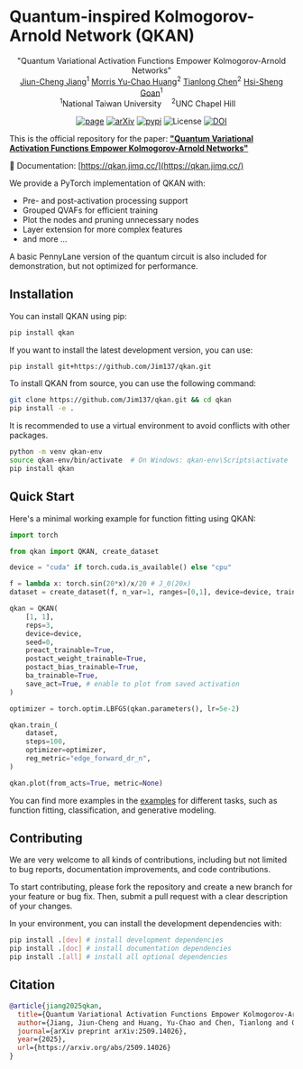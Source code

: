 # Quantum-inspired Kolmogorov-Arnold Network (QKAN)

<div align='center'>
    <a>"Quantum Variational Activation Functions Empower Kolmogorov-Arnold Networks"</a>

</div>
<div align='center'>
    <a href='https://scholar.google.com/citations?user=W_I27S8AAAAJ' target='_blank'>Jiun-Cheng Jiang</a><sup>1</sup> 
    <a href='https://scholar.google.com/citations?user=1u3Kvh8AAAAJ' target='_blank'>Morris Yu-Chao Huang</a><sup>2</sup> 
    <a href='https://scholar.google.com/citations?user=LE3ctn0AAAAJ' target='_blank'>Tianlong Chen</a><sup>2</sup> 
    <a href='https://scholar.google.com/citations?user=PMnNYPcAAAAJ' target='_blank'>Hsi-Sheng Goan</a><sup>1</sup> 

</div>
<div align='center'>
    <sup>1</sup>National Taiwan University  <sup>2</sup>UNC Chapel Hill 
</div>

<div align='center'>

[![page](https://img.shields.io/badge/Project%20Page-5745BB?logo=google-chrome&logoColor=white)](https://jim137.github.io/qkan/)
[![arXiv](https://img.shields.io/badge/arXiv-2509.14026-b31b1b.svg)](https://arxiv.org/abs/2509.14026)
[![pypi](https://img.shields.io/pypi/v/qkan)](https://pypi.org/project/qkan/)
![License](https://img.shields.io/github/license/Jim137/qkan)
[![DOI](https://zenodo.org/badge/1006914967.svg)](https://doi.org/10.5281/zenodo.17437425)

</div>

<!-- [![build](https://github.com/Jim137/qkan/actions/workflows/publish.yml/badge.svg)](https://github.com/Jim137/qkan/actions/workflows/publish.yml)
[![lint](https://github.com/Jim137/qkan/actions/workflows/lint.yml/badge.svg)](https://github.com/Jim137/qkan/actions/workflows/lint.yml) -->

This is the official repository for the paper:
**["Quantum Variational Activation Functions Empower Kolmogorov-Arnold Networks"](https://arxiv.org/abs/2509.14026)**

📖 Documentation: [https://qkan.jimq.cc/](https://qkan.jimq.cc/)

We provide a PyTorch implementation of QKAN with:

- Pre- and post-activation processing support
- Grouped QVAFs for efficient training
- Plot the nodes and pruning unnecessary nodes
- Layer extension for more complex features
- and more ...

A basic PennyLane version of the quantum circuit is also included for demonstration, but not optimized for performance.

## Installation

You can install QKAN using pip:

```bash
pip install qkan
```

If you want to install the latest development version, you can use:

```bash
pip install git+https://github.com/Jim137/qkan.git
```

To install QKAN from source, you can use the following command:

```bash
git clone https://github.com/Jim137/qkan.git && cd qkan
pip install -e .
```

It is recommended to use a virtual environment to avoid conflicts with other packages.

```bash
python -m venv qkan-env
source qkan-env/bin/activate  # On Windows: qkan-env\Scripts\activate
pip install qkan
```

## Quick Start

Here's a minimal working example for function fitting using QKAN:

```python
import torch

from qkan import QKAN, create_dataset

device = "cuda" if torch.cuda.is_available() else "cpu"

f = lambda x: torch.sin(20*x)/x/20 # J_0(20x)
dataset = create_dataset(f, n_var=1, ranges=[0,1], device=device, train_num=1000, test_num=1000, seed=0)

qkan = QKAN(
    [1, 1], 
    reps=3, 
    device=device, 
    seed=0,
    preact_trainable=True, 
    postact_weight_trainable=True,
    postact_bias_trainable=True, 
    ba_trainable=True,
    save_act=True, # enable to plot from saved activation
)

optimizer = torch.optim.LBFGS(qkan.parameters(), lr=5e-2)

qkan.train_(
    dataset,
    steps=100,
    optimizer=optimizer,
    reg_metric="edge_forward_dr_n",
)

qkan.plot(from_acts=True, metric=None)
```

You can find more examples in the [examples](https://jim137.github.io/qkan/examples) for different tasks, such as function fitting, classification, and generative modeling.

## Contributing

We are very welcome to all kinds of contributions, including but not limited to bug reports, documentation improvements, and code contributions.

To start contributing, please fork the repository and create a new branch for your feature or bug fix. Then, submit a pull request with a clear description of your changes.

In your environment, you can install the development dependencies with:

```bash
pip install .[dev] # install development dependencies
pip install .[doc] # install documentation dependencies
pip install .[all] # install all optional dependencies
```

## Citation

```bibtex
@article{jiang2025qkan,
  title={Quantum Variational Activation Functions Empower Kolmogorov-Arnold Networks},
  author={Jiang, Jiun-Cheng and Huang, Yu-Chao and Chen, Tianlong and Goan, Hsi-Sheng},
  journal={arXiv preprint arXiv:2509.14026},
  year={2025},
  url={https://arxiv.org/abs/2509.14026}
}
```

